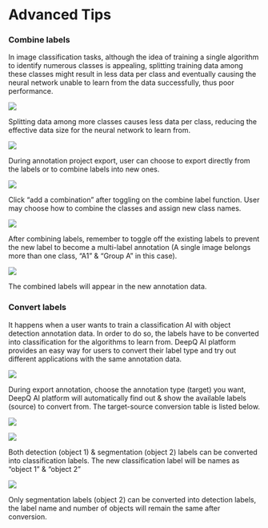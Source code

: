 # Advanced Tips

### Combine labels <a href="#combine-labels" id="combine-labels"></a>

In image classification tasks, although the idea of training a single algorithm to identify numerous classes is appealing, splitting training data among these classes might result in less data per class and eventually causing the neural network unable to learn from the data successfully, thus poor performance.

![](https://console.deepq.ai/docs/console/.gitbook/assets/con-3-4-5.png)

Splitting data among more classes causes less data per class, reducing the effective data size for the neural network to learn from.

![](https://console.deepq.ai/docs/console/.gitbook/assets/con-3-4-6.png)

During annotation project export, user can choose to export directly from the labels or to combine labels into new ones.

![](https://console.deepq.ai/docs/console/.gitbook/assets/con-3-4-7.png)

Click “add a combination” after toggling on the combine label function. User may choose how to combine the classes and assign new class names.

![](https://console.deepq.ai/docs/console/.gitbook/assets/con-3-4-8.png)

After combining labels, remember to toggle off the existing labels to prevent the new label to become a multi-label annotation (A single image belongs more than one class, “A1” & “Group A” in this case).

![](https://console.deepq.ai/docs/console/.gitbook/assets/con-3-4-9.png)

The combined labels will appear in the new annotation data.

### **Convert labels** <a href="#convert-labels" id="convert-labels"></a>

It happens when a user wants to train a classification AI with object detection annotation data. In order to do so, the labels have to be converted into classification for the algorithms to learn from. DeepQ AI platform provides an easy way for users to convert their label type and try out different applications with the same annotation data.

![](https://console.deepq.ai/docs/console/.gitbook/assets/con-3-4-10.png)

During export annotation, choose the annotation type (target) you want, DeepQ AI platform will automatically find out & show the available labels (source) to convert from. The target-source conversion table is listed below.

![](https://console.deepq.ai/docs/console/.gitbook/assets/con-3-4-11.png)

![](https://console.deepq.ai/docs/console/.gitbook/assets/con-3-4-12.png)

Both detection (object 1) & segmentation (object 2) labels can be converted into classification labels. The new classification label will be names as “object 1” & “object 2”

![](https://console.deepq.ai/docs/console/.gitbook/assets/con-3-4-13.png)

Only segmentation labels (object 2) can be converted into detection labels, the label name and number of objects will remain the same after conversion.
